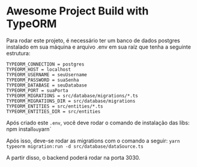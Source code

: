 # Awesome Project Build with TypeORM

Para rodar este projeto, é necessário ter um banco de dados postgres instalado em sua máquina e arquivo .env em sua raíz que tenha a seguinte estrutura: 

```
TYPEORM_CONNECTION = postgres
TYPEORM_HOST = localhost
TYPEORM_USERNAME = seuUsername
TYPEORM_PASSWORD = suaSenha
TYPEORM_DATABASE = seuDatabase
TYPEORM_PORT = suaPorta
TYPEORM_MIGRATIONS = src/database/migrations/*.ts
TYPEORM_MIGRATIONS_DIR = src/database/migrations
TYPEORM_ENTITIES = src/entities/*.ts
TYPEORM_ENTITIES_DIR = src/entities

```
Após criado este `.env`, você deve rodar o comando de instalação das libs: `
`npm install`
ou
`yarn`

Após isso, deve-se rodar as migrations com o comando a seguir:
`yarn typeorm migration:run -d src/database/dataSource.ts`

A partir disso, o backend poderá rodar na porta 3030.